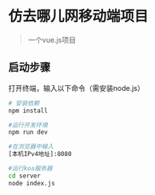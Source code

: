 # 仿去哪儿网移动端项目

>一个vue.js项目

## 启动步骤

打开终端，输入以下命令（需安装node.js）

``` bash
# 安装依赖
npm install

#运行开发环境
npm run dev

#在浏览器中输入
[本机IPv4地址]:8080

#运行koa服务器
cd server
node index.js
```
